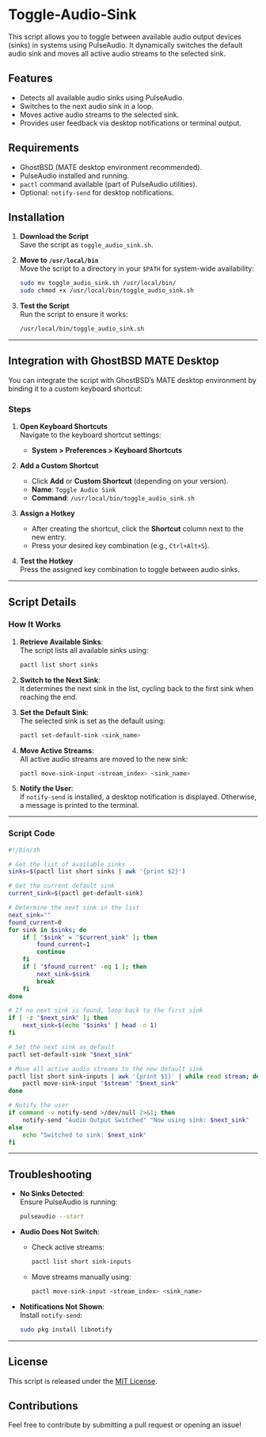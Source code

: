 # Toggle-Audio-Sink

This script allows you to toggle between available audio output devices (sinks) in systems using PulseAudio. It dynamically switches the default audio sink and moves all active audio streams to the selected sink.

## Features

- Detects all available audio sinks using PulseAudio.
- Switches to the next audio sink in a loop.
- Moves active audio streams to the selected sink.
- Provides user feedback via desktop notifications or terminal output.

## Requirements

- GhostBSD (MATE desktop environment recommended).
- PulseAudio installed and running.
- `pactl` command available (part of PulseAudio utilities).
- Optional: `notify-send` for desktop notifications.

## Installation

1. **Download the Script**  
   Save the script as `toggle_audio_sink.sh`.

2. **Move to `/usr/local/bin`**  
   Move the script to a directory in your `$PATH` for system-wide availability:
   ```bash
   sudo mv toggle_audio_sink.sh /usr/local/bin/
   sudo chmod +x /usr/local/bin/toggle_audio_sink.sh
   ```

3. **Test the Script**  
   Run the script to ensure it works:
   ```bash
   /usr/local/bin/toggle_audio_sink.sh
   ```

---

## Integration with GhostBSD MATE Desktop

You can integrate the script with GhostBSD’s MATE desktop environment by binding it to a custom keyboard shortcut:

### Steps

1. **Open Keyboard Shortcuts**  
   Navigate to the keyboard shortcut settings:
   - **System > Preferences > Keyboard Shortcuts**

2. **Add a Custom Shortcut**  
   - Click **Add** or **Custom Shortcut** (depending on your version).
   - **Name**: `Toggle Audio Sink`
   - **Command**: `/usr/local/bin/toggle_audio_sink.sh`

3. **Assign a Hotkey**  
   - After creating the shortcut, click the **Shortcut** column next to the new entry.
   - Press your desired key combination (e.g., `Ctrl+Alt+S`).

4. **Test the Hotkey**  
   Press the assigned key combination to toggle between audio sinks.

---

## Script Details

### How It Works

1. **Retrieve Available Sinks**:  
   The script lists all available sinks using:
   ```bash
   pactl list short sinks
   ```

2. **Switch to the Next Sink**:  
   It determines the next sink in the list, cycling back to the first sink when reaching the end.

3. **Set the Default Sink**:  
   The selected sink is set as the default using:
   ```bash
   pactl set-default-sink <sink_name>
   ```

4. **Move Active Streams**:  
   All active audio streams are moved to the new sink:
   ```bash
   pactl move-sink-input <stream_index> <sink_name>
   ```

5. **Notify the User**:  
   If `notify-send` is installed, a desktop notification is displayed. Otherwise, a message is printed to the terminal.

---

### Script Code

```bash
#!/bin/sh

# Get the list of available sinks
sinks=$(pactl list short sinks | awk '{print $2}')

# Get the current default sink
current_sink=$(pactl get-default-sink)

# Determine the next sink in the list
next_sink=""
found_current=0
for sink in $sinks; do
    if [ "$sink" = "$current_sink" ]; then
        found_current=1
        continue
    fi
    if [ "$found_current" -eq 1 ]; then
        next_sink=$sink
        break
    fi
done

# If no next sink is found, loop back to the first sink
if [ -z "$next_sink" ]; then
    next_sink=$(echo "$sinks" | head -n 1)
fi

# Set the next sink as default
pactl set-default-sink "$next_sink"

# Move all active audio streams to the new default sink
pactl list short sink-inputs | awk '{print $1}' | while read stream; do
    pactl move-sink-input "$stream" "$next_sink"
done

# Notify the user
if command -v notify-send >/dev/null 2>&1; then
    notify-send "Audio Output Switched" "Now using sink: $next_sink"
else
    echo "Switched to sink: $next_sink"
fi
```

---

## Troubleshooting

- **No Sinks Detected**:  
  Ensure PulseAudio is running:
  ```bash
  pulseaudio --start
  ```

- **Audio Does Not Switch**:  
  - Check active streams:
    ```bash
    pactl list short sink-inputs
    ```
  - Move streams manually using:
    ```bash
    pactl move-sink-input <stream_index> <sink_name>
    ```

- **Notifications Not Shown**:  
  Install `notify-send`:
  ```bash
  sudo pkg install libnotify
  ```

---

## License

This script is released under the [MIT License](LICENSE).

## Contributions

Feel free to contribute by submitting a pull request or opening an issue!
